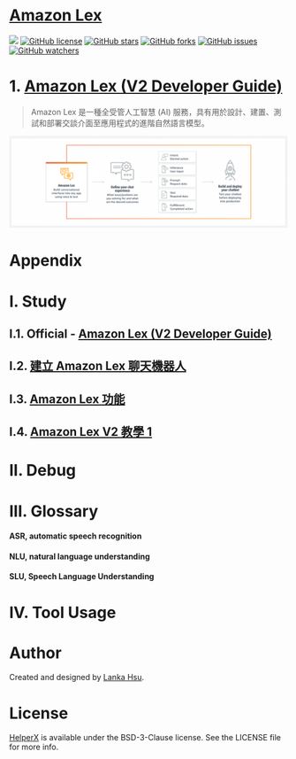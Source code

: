 # [Amazon Lex](https://aws.amazon.com/tw/lex/)
[![](https://img.shields.io/badge/Powered%20by-lankahsu%20-brightgreen.svg)](https://github.com/lankahsu520/HelperX)
[![GitHub license][license-image]][license-url]
[![GitHub stars][stars-image]][stars-url]
[![GitHub forks][forks-image]][forks-url]
[![GitHub issues][issues-image]][issues-image]
[![GitHub watchers][watchers-image]][watchers-image]

[license-image]: https://img.shields.io/github/license/lankahsu520/HelperX.svg
[license-url]: https://github.com/lankahsu520/HelperX/blob/master/LICENSE
[stars-image]: https://img.shields.io/github/stars/lankahsu520/HelperX.svg
[stars-url]: https://github.com/lankahsu520/HelperX/stargazers
[forks-image]: https://img.shields.io/github/forks/lankahsu520/HelperX.svg
[forks-url]: https://github.com/lankahsu520/HelperX/network
[issues-image]: https://img.shields.io/github/issues/lankahsu520/HelperX.svg
[issues-url]: https://github.com/lankahsu520/HelperX/issues
[watchers-image]: https://img.shields.io/github/watchers/lankahsu520/HelperX.svg
[watchers-url]: https://github.com/lankahsu520/HelperX/watchers

# 1. [Amazon Lex (V2 Developer Guide)](https://docs.aws.amazon.com/lexv2/latest/dg/what-is.html)

> Amazon Lex 是一種全受管人工智慧 (AI) 服務，具有用於設計、建置、測試和部署交談介面至應用程式的進階自然語言模型。

![Amazon Lex](./images/product-page-diagram_Amazon-Lex.4227debf7110b1f16add010b55be881aa37fbd7b.png)



# Appendix

# I. Study

## I.1. Official - [Amazon Lex (V2 Developer Guide)](https://docs.aws.amazon.com/lexv2/latest/dg/what-is.html)

## I.2. [建立 Amazon Lex 聊天機器人](https://vocus.cc/article/62247106fd89780001cb0b48)

## I.3. [Amazon Lex 功能](https://aws.amazon.com/tw/lex/features/)

## I.4. [Amazon Lex V2 教學 1](https://aprilyang.home.blog/2022/05/14/lex-jeopardy-bot-1/)

# II. Debug

# III. Glossary

#### ASR, automatic speech recognition

#### NLU, natural language understanding

#### SLU, Speech Language Understanding

# IV. Tool Usage


# Author

Created and designed by [Lanka Hsu](lankahsu@gmail.com).

# License

[HelperX](https://github.com/lankahsu520/HelperX) is available under the BSD-3-Clause license. See the LICENSE file for more info.
